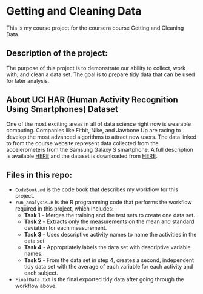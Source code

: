 # Getting and Cleaning Data
This is my course project for the coursera course Getting and Cleaning Data. 

## Description of the project:
The purpose of this project is to demonstrate our ability to collect, work with, and clean a data set. The goal is to prepare tidy data that can be used for later analysis. 

## About UCI HAR (Human Activity Recognition Using Smartphones) Dataset
One of the most exciting areas in all of data science right now is wearable computing. Companies like Fitbit, Nike, and Jawbone Up are racing to develop the most advanced algorithms to attract new users. The data linked to from the course website represent data collected from the accelerometers from the Samsung Galaxy S smartphone.
A full description is available [HERE](http://archive.ics.uci.edu/ml/datasets/Human+Activity+Recognition+Using+Smartphones) and the dataset is downloaded from [HERE](https://d396qusza40orc.cloudfront.net/getdata%2Fprojectfiles%2FUCI%20HAR%20Dataset.zip).

## Files in this repo:
* `CodeBook.md` is the code book that describes my workflow for this project.
* `run_analysis.R` is the R programming code that performs the workflow required in this project, which includes: -
  * **Task 1** - Merges the training and the test sets to create one data set.
  * **Task 2** - Extracts only the measurements on the mean and standard deviation for each measurement.
  * **Task 3** - Uses descriptive activity names to name the activities in the data set
  * **Task 4** - Appropriately labels the data set with descriptive variable names.
  * **Task 5** - From the data set in step 4, creates a second, independent tidy data set with the average of each variable for each activity and each subject.
* `FinalData.txt` is the final exported tidy data after going through the workflow above.

